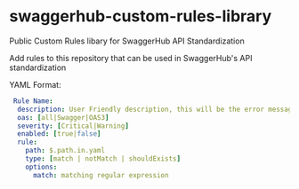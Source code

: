 # swaggerhub-custom-rules-library
 Public Custom Rules libary for SwaggerHub API Standardization

 Add rules to this repository that can be used in SwaggerHub's API standardization

 YAML Format:
 
```yaml
 Rule Name:
  description: User Friendly description, this will be the error message the user sees in the editor
  oas: [all|Swagger|OAS3] 
  severity: [Critical|Warning]
  enabled: [true|false]
  rule:
    path: $.path.in.yaml
    type: [match | notMatch | shouldExists]
    options:
      match: matching regular expression
```
 
